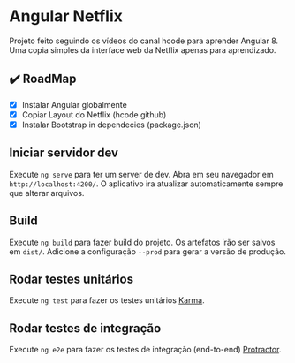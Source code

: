 # Angular Netflix

Projeto feito seguindo os vídeos do canal hcode para aprender Angular 8.
Uma copia simples da interface web da Netflix apenas para aprendizado.

## ✔️ RoadMap

- [x] Instalar Angular globalmente
- [x] Copiar Layout do Netflix (hcode github)
- [x] Instalar Bootstrap in dependecies (package.json)

## Iniciar servidor dev

Execute `ng serve` para ter um server de dev. Abra em seu navegador em `http://localhost:4200/`. O aplicativo ira atualizar automaticamente sempre que alterar arquivos.

## Build

Execute `ng build` para fazer build do projeto. Os artefatos irão ser salvos em `dist/`. Adicione a configuração `--prod` para gerar a versão de produção.

## Rodar testes unitários

Execute `ng test` para fazer os testes unitários [Karma](https://karma-runner.github.io).

## Rodar testes de integração

Execute `ng e2e` para fazer os testes de integração (end-to-end) [Protractor](http://www.protractortest.org/).
